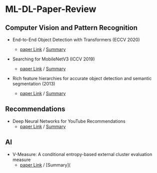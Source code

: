 # ML-DL-Paper-Review
## Computer Vision and Pattern Recognition
* End-to-End Object Detection with Transformers (ECCV 2020)
    * [paper Link](https://arxiv.org/abs/2005.12872) / [Summary](https://github.com/mjs1995/ML-DL-Paper-Review/tree/main/End-to-End%20Object%20Detection%20with%20Transformers)

* Searching for MobileNetV3 (ICCV 2019)
    * [paper Link](https://arxiv.org/abs/1905.02244) / [Summary](https://github.com/mjs1995/ML-DL-Paper-Review/blob/main/Searching%20for%20MobileNetV3/README.md)

* Rich feature hierarchies for accurate object detection and semantic segmentation (2013)
   * [paper Link](https://arxiv.org/abs/1311.2524) / [Summary](https://github.com/mjs1995/ML-DL-Paper-Review/blob/main/Rich%20feature%20hierarchies%20for%20accurate%20object%20detection%20and%20semantic%20segmentation/README.md)
   
## Recommendations
* Deep Neural Networks for YouTube Recommendations
   *  [paper Link](https://static.googleusercontent.com/media/research.google.com/ko//pubs/archive/45530.pdf) / [Summary](https://github.com/mjs1995/ML-DL-Paper-Review/blob/main/Deep%20Neural%20Networks%20for%20YouTube%20Recommendations/README.md)

## Al
* V-Measure: A conditional entropy-based external cluster evaluation measure
   * [paper Link](https://www.semanticscholar.org/paper/V-Measure%3A-A-Conditional-Entropy-Based-External-Rosenberg-Hirschberg/5421dbcb7e14766eb3d951910ae8d7892d735a01) / [Summary](
